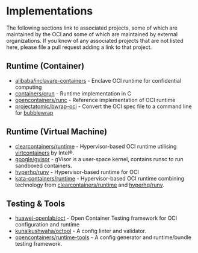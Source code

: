 # <a name="implementations" />Implementations

The following sections link to associated projects, some of which are maintained by the OCI and some of which are maintained by external organizations.
If you know of any associated projects that are not listed here, please file a pull request adding a link to that project.

## <a name="implementationsRuntimeContainer" />Runtime (Container)

* [alibaba/inclavare-containers][rune] - Enclave OCI runtime for confidential computing
* [containers/crun][crun] - Runtime implementation in C
* [opencontainers/runc][runc] - Reference implementation of OCI runtime
* [projectatomic/bwrap-oci][bwrap-oci] - Convert the OCI spec file to a command line for [bubblewrap][bubblewrap]

## <a name="implementationsRuntimeVirtualMachine" />Runtime (Virtual Machine)

* [clearcontainers/runtime][cc-runtime] - Hypervisor-based OCI runtime utilising [virtcontainers][virtcontainers] by Intel®.
* [google/gvisor][gvisor] - gVisor is a user-space kernel, contains runsc to run sandboxed containers.
* [hyperhq/runv][runv] - Hypervisor-based runtime for OCI
* [kata-containers/runtime][kata-runtime] - Hypervisor-based OCI runtime combining technology from [clearcontainers/runtime][cc-runtime] and [hyperhq/runv][runv].

## <a name="implementationsTestingTools" />Testing & Tools

* [huawei-openlab/oct][oct] - Open Container Testing framework for OCI configuration and runtime
* [kunalkushwaha/octool][octool] - A config linter and validator.
* [opencontainers/runtime-tools][runtime-tools] - A config generator and runtime/bundle testing framework.

[bubblewrap]: https://github.com/projectatomic/bubblewrap
[bwrap-oci]: https://github.com/projectatomic/bwrap-oci
[cc-runtime]: https://github.com/clearcontainers/runtime
[crun]: https://github.com/containers/crun
[gvisor]: https://github.com/google/gvisor
[kata-runtime]: https://github.com/kata-containers/runtime
[oct]: https://github.com/huawei-openlab/oct
[octool]: https://github.com/kunalkushwaha/octool
[runc]: https://github.com/opencontainers/runc
[rune]: https://github.com/alibaba/inclavare-containers
[runtime-tools]: https://github.com/opencontainers/runtime-tools
[runv]: https://github.com/hyperhq/runv
[virtcontainers]: https://github.com/containers/virtcontainers